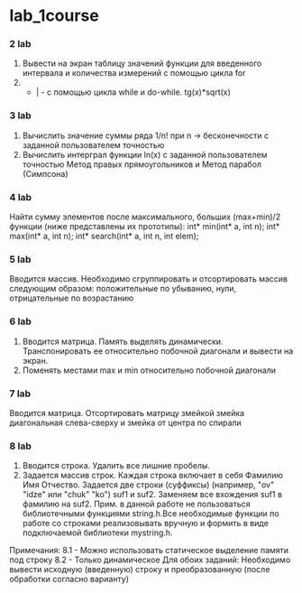 # lab_1course

### 2 lab ###
1. Вывести на экран таблицу значений функции для введенного интервала и количества измерений с помощью цикла for
2. - | - с помощью цикла while и do-while. tg(x)*sqrt(x)

### 3 lab ###
1. Вычислить значение суммы ряда 1/n! при n -> бесконечности с заданной пользователем точностью
2. Вычислить интерграл функции ln(x) с заданной пользователем точностью
Метод правых прямоугольников и Метод парабол (Симпсона)

### 4 lab ###
Найти сумму элементов после максимального, больших (max+min)/2
функции (ниже представлены их прототипы):
int* min(int* a, int n);
int* max(int* a, int n);
int* search(int* a, int n, int elem);

### 5 lab ###
Вводится массив.
Необходимо сгруппировать и отсортировать массив следующим образом:
положительные по убыванию, нули, отрицательные по возрастанию

### 6 lab ###
1. Вводится матрица. Память выделять динамически. Транспонировать ее относительно побочной диагонали и вывести на экран.
2. Поменять местами max и min относительно побочной диагонали

### 7 lab ###
Вводится матрица. Отсортировать матрицу змейкой
змейка диагональная слева-сверху и змейка от центра по спирали


### 8 lab ###
1. Вводится строка. Удалить все лишние пробелы.
2. Задается массив строк. Каждая строка включает в себя Фамилию Имя Отчество.
Задается две строки (суффиксы) (например, "ov" "idze" или "chuk" "ko") suf1 и suf2. Заменяем все вхождения suf1 в фамилию на suf2.
Прим. в данной работе не пользоваться библиотечными функциями string.h.Все необходимые функции по работе со строками реализовывать вручную и формить в виде подключаемой библиотеки mystring.h.

Примечания:
8.1 - Можно использовать статическое выделение памяти под строку
8.2 - Только динамическое
Для обоих заданий:
Необходимо вывести исходную (введенную) строку и преобразованную (после обработки согласно варианту)
